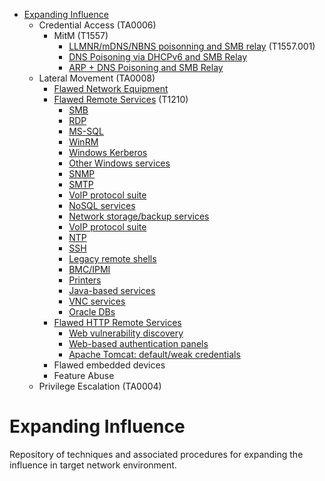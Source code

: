 
<!-- MarkdownTOC depth=3 autolink=true -->

- [Expanding Influence](#expanding-influence)
    - Credential Access (TA0006)
        - MitM (T1557)
            - [LLMNR/mDNS/NBNS poisonning and SMB relay](Credential%20Access/ca-1.md) (T1557.001)
            - [DNS Poisoning via DHCPv6 and SMB Relay](Credential%20Access/ca-2.md)
            - [ARP + DNS Poisoning and SMB Relay](Credential%20Access/ca-3.md)
    - Lateral Movement (TA0008)
         - [Flawed Network Equipment](Lateral%20Movement/lm-flawed-network-equipment.md)
         - [Flawed Remote Services](Lateral%20Movement/lm-flawed-services.md) (T1210)
             - [SMB](Lateral%20Movement/lm-flawed-services.md#smb-service)
             - [RDP](Lateral%20Movement/lm-flawed-services.md#rdp-service)
             - [MS-SQL](Lateral%20Movement/lm-flawed-services.md#ms-sql-service)
             - [WinRM](Lateral%20Movement/lm-flawed-services.md#winrm)
             - [Windows Kerberos](Lateral%20Movement/lm-flawed-services.md#windowskerberos)
             - [Other Windows services](Lateral%20Movement/lm-flawed-services.md#other-windows-services)
             - [SNMP](Lateral%20Movement/lm-flawed-services.md#snmp-service)
             - [SMTP](Lateral%20Movement/lm-flawed-services.md#smtp-service)
             - [VoIP protocol suite](Lateral%20Movement/lm-flawed-services.md#voip-protocol-suite)
             - [NoSQL services](Lateral%20Movement/lm-flawed-services.md#nosql-services)
             - [Network storage/backup services](Lateral%20Movement/lm-flawed-services.md#network-storagebackup-services)
             - [VoIP protocol suite](Lateral%20Movement/lm-flawed-services.md#voip-protocol-suite)
             - [NTP](Lateral%20Movement/lm-flawed-services.md#ntp-service)
             - [SSH](Lateral%20Movement/lm-flawed-services.md#ssh)
             - [Legacy remote shells](Lateral%20Movement/lm-flawed-services.md#legacy-remote-shells)
             - [BMC/IPMI](Lateral%20Movement/lm-flawed-services.md#bmcipmi)
             - [Printers](Lateral%20Movement/lm-flawed-services.md#printers)
             - [Java-based services](Lateral%20Movement/lm-flawed-services.md#java-based-services)
             - [VNC services](Lateral%20Movement/lm-flawed-services.md#vnc)
             - [Oracle DBs](Lateral%20Movement/lm-flawed-services.md#oracle)
         - [Flawed HTTP Remote Services](Lateral%20Movement/lm-flawed-http-services.md)
             - [Web vulnerability discovery](Lateral%20Movement/lm-flawed-http-services.md#web-vulnerability-discovery)
             - [Web-based authentication panels](Lateral%20Movement/lm-flawed-http-services.md#web-based-authentication-panels)
             - [Apache Tomcat: default/weak credentials](Lateral%20Movement/lm-flawed-http-services.md#apache-tomcat-defaultweak-credentials)
         - Flawed embedded devices
         - Feature Abuse
    - Privilege Escalation (TA0004)

<!-- /MarkdownTOC -->

# Expanding Influence

Repository of techniques and associated procedures for expanding the influence in target network environment.
